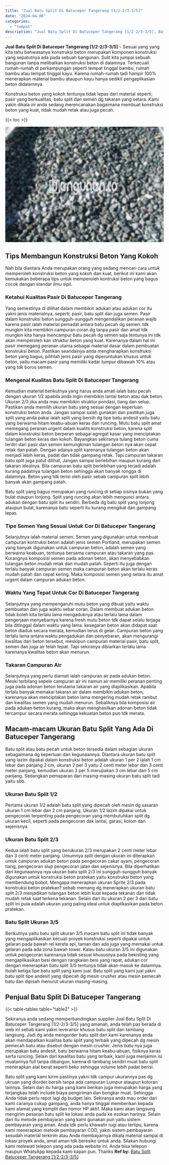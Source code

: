 ```yaml
---
title: "Jual Batu Split Di Batuceper Tangerang [1/2-2/3-3/5]"
date: "2024-04-06"
categories: 
  - "tempat"
description: "Jual Batu Split Di Batuceper Tangerang [1/2-2/3-3/5]. Batu split yang kami kirim pastinya yakni tdk campur ukurannya pas dg ukruan yang diorder bersih tanpa..."
---
```


**Jual Batu Split Di Batuceper Tangerang \[1/2-2/3-3/5\]** – Sesuai yang yang kita tahu bahwasanya konstruksi beton merupakan komponen konstruksi yang sepatutnya ada pada sebuah bangunan. Sulit kita jumpai sebuah bangunan tanpa melibatkan konstruksi beton di dalamnya. Terkecuali rumah-rumah di perkampungan seperti tempat tinggal bambu, rumah bambu atau tempat tinggal kayu. Karena rumah-rumah tadi hampir 100% menerapkan material bambu ataupun kayu hanya sedikit pengaplikasian beton didalamnya.

Konstruksi beton yang kokoh tentunya tidak lepas dari material seperti; pasir yang berkualitas, batu split dan semen dg takaran yang setara. Kami yakin dikala ini anda sedang merencanakan bagaimana membuat konstruksi beton yang kuat, tidak mudah retak atau juga pecah.

{{< toc >}}

![Jual Batu Split Di Batuceper Tangerang [1/2-2/3-3/5]](/images/jual-batu-split-12.png)

## Tips Membangun Konstruksi Beton Yang Kokoh

Nah bila diantara Anda merupakan orang yang sedang mencari cara untuk memperoleh konstruksi beton yang kokoh dan kuat, berikut ini kami akan kemukakan beberapa tips untuk memperoleh kontruksi beton yang bagus cocok dengan standar ilmu sipil.

### Ketahui Kualitas Pasir Di Batuceper Tangerang

Yang semestinya di dilihat dalam membikin adukan atau adukan cor itu yakni jenis materialnya, seperti; pasir, batu split dan juga semen. Pasir dalam konstruksi beton sungguh-sungguh mengendalikan peranan wajib karena pasir ialah material pemadat antara batu pecah dg semen. tdk mungkin kita membikin campuran coran dg tanpa pasir dan amat tdk mungkin kita hanya mencampur batu pecah dg semen saja tentunya ini tdk akan memperoleh kan struktur beton yang kuat. Karenanya dalam hal ini pasir memegang peranan utama sebagai material dasar dalam pembuatan konstruksi beton. Pastikan seandainya anda mengharapkan konstruksi beton yang bagus, pilihlah jenis pasir yang diperuntukan khusus untuk beton, yaitu macam pasir yang memiliki kadar lumpur dibawah 10% atau yang tdk boros semen.

### Mengenal Kualitas Batu Split Di Batuceper Tangerang

Kemudian material berikutnya yang harus anda amati ialah batu pecah dengan ukuran 1/2 apabila anda ingin membikin lantai beton atau dak beton. Ukuran 2/3 jika anda mau membikin struktur pondasi, tiang dan selup. Pastikan anda memilih ukuran batu yang sesuai dengan keperluan konstruksi beton anda. Jangan sampai salah gunakan dan pastikan juga split yang anda pakai ialah split yang bersih dg tipe batu andesit yaitu batu yang berwarna hitam keabu-abuan keras dan runcing. Mutu batu split amat memegang peranan urgent dalam kualits konstruksi beton, karena split dalam konstruksi beton berperan sebagai agregat kasar yang menciptakan tulangan beton keras dan kokoh. Bayangkan sekiranya tulang beton cuma terdiri dari pasir dan semen kemungkinan tulangan beton nya akan cepat retak dan patah. Dengan adanya split karenanya tulangan beton akan menjadi lebih keras, padat dan tidak gampang retak. Tapi campuran takaran batu split juga patut dilihat, Jangan sampai berlebihan maupun kurang dari takaran idealnya. Bila campuran batu split berlebihan yang terjadi adalah kurang padatnya tulangan beton sehingga akan banyak rongga di dalamnya. Beton yang tdk terisi oleh pasir sebab campuran split lebih banyak akan gampang patah.

Batu split yang bagus merupakan yang runcing di setiap sisinya bukan yang bulat maupun lonjong. Split yang runcing akan lebih mengunci antara adukan dengan batu split itu sendiri. Berbeda dg batu split yang lonjong ataupun bulat, karenanya batu seperti itu kurang mengikat dan gampang lepas.

### Tipe Semen Yang Sesuai Untuk Cor Di Batuceper Tangerang

Selanjutnya ialah material semen. Semen yang digunakan untuk membuat campuran kontruksi beton adalah jenis semen Portland, merupakan semen yang banyak digunakan untuk campuran beton, adalah semen yang berwarna keabuan, tentunya bersama campuran atau takaran yang pas. Kurangnya komposisi semen pada adonan beton, akan menyebabkan tulangan beton mudah retak dan mudah patah. Seperti itu juga dengan terlalu banyak campuran semen maka campuran beton akan terlalu keras mudah patah dan cepat kering. Maka komposisi semen yang setara itu amat urgent dalam campuran adukan beton.

### Waktu Yang Tepat Untuk Cor Di Batuceper Tangerang

Selanjutnya yang mempengaruhi mutu beton yang dibuat yaitu waktu pembuatan dan juga waktu sebar coran. Dalam membuat adukan beton tidak boleh kita terlalu lama mengaduknya atau terlalu lama dalam pengerjaan menyebarnya karena fresh mutu beton tdk dapat selalu terjaga bila ditinggal dalam waktu yang lama. kesegaran beton akan didapat saat beton diaduk secara merata, kemudian terus di gelar. Campuran beton yang terlalu lama antara waktu pengadukan dan penyebaran, akan mengurangi kwalitas dari beton tersebut, meskipun campuran material pasir, batu split, semen dan juga air telah tepat. Tapi sekiranya dibiarkan terlalu lama karenanya kwalitas beton akan menurun.

### Takaran Campuran Air

Selanjutnya yang perlu diamati ialah campuran air pada adukan beton. Meski terbilang sepele campuran air ini namun air memiliki peranan penting juga pada adonan beton terutama takaran air yang diaplikasikan. Apabila terlalu banyak memakai takaran air dalam membikin adukan beton, karenanya akan menciptakan beton lama mengering mudah retak rambut dan kwalitas semen yang mudah menurun. Sebaliknya bila komposisi air pada adukan beton kurang, maka akan menghasilkan adonan beton tidak tercampur secara merata sehingga kekuatan beton pun tdk merata.

## Macam-macam Ukuran Batu Split Yang Ada Di Batuceper Tangerang

Batu split atau batu pecah untuk beton tersedia dalam sebagian ukuran sebagaimana dg keperluan dan kegunaannya. Diantara ukuran batu split yang lazim dipakai dalam konstruksi beton adalah ukuran 1 per 2 ialah 1 cm lebar dan panjang 2 cm, ukuran 2 per 3 yaitu 2 centi meter lebar dan 3 centi meter panjang, kemudian ukuran 3 per 5 merupakan 3 cm lebar dan 5 cm panjang. Sedangkan pemaparan dari masing-masing ukuran batu split tadi yaitu sbb.

### Ukuran Batu Split 1/2

Pertama ukuran 1/2 adalah batu split yang dipecah oleh mesin dg sasaran ukuran 1 cm lebar dan 2 cm panjang. Ukuran 1/2 lazim dipakai untuk pengecoran terpenting pada pengecoran yang membutuhkan split dg ukuran kecil, seperti pada pengecoran dak lantai, garasi, kolom dan sejenisnya.

### Ukuran Batu Split 2/3

Kedua ialah batu split yang berukuran 2/3 merupakan 2 centi meter lebar dan 3 centi meter panjang. Umumnya split dengan ukuran ini diterapkan untuk campuran adukan beton pada pengecoran cakar ayam, pengecoran tiang, pengecoran slup pengecoran jalan dan sejenisnya. Bila diperhatikan dari kegunaannya nya ukuran batu split 2/3 ini sungguh-sungguh banyak digunakan untuk konstruksi beton pratekan yaitu konstruksi beton yang membendung bobot. Mengapa menerapkan ukuran Sprite 2/3 pada konstruksi beton pratekan? sebab memang dg menerapkan ukuran batu split 2/3 menjadikan tulangan beton lebih kuat kepada tekanan dan tidak mudah retak saat terkena tekanan. Selain dari itu ukuran 2 per 3 dari batu split ini pula adalah ukuran yang paling ideal untuk diaplikasikan pada beton pratekan.

### Batu Split Ukuran 3/5

Berikutnya yaitu batu split ukuran 3/5 macam batu split ini tidak banyak yang mengaplikasikan kecuali proyek konstruksi seperti dipakai untuk gelaran pada bawah rel kereta api, taman dan ada juga yang memakai untuk gelaran pada ada zona bawah tower. Kalau batu ukuran 3/5 ini digunakan untuk pengecoran karenanya tidak sesuai khususnya pada bekisting yang mengaplikasikan besi dengan rangkaian besi yang rapat, adukan cor dengan menerapkan batu split 3/5 tentunya tidak akan masuk ke dalamnya. Itulah ketiga tipe batu split yang kami jual. Batu split yang kami jual yakni batu split tipe andesit yang dipecah dg mesin crusher atau mesin pemecah batu dan dipisah menurut ukuran masing-masing.

## Penjual Batu Split Di Batuceper Tangerang

{{< table-tables table="table2" >}}

Sekiranya anda sedang memperbandingkan supplier Jual Batu Split Di Batuceper Tangerang \[1/2-2/3-3/5\] yang amanah, anda telah pas berada di web ini sebab kami yakni leveransir khusus batu split dari tambang langsung. Jadi dg anda mengorder batu split dari kami karenanya anda akan mendapatkan kualitas batu split yang terbaik yang dipecah dg mesin pemecah batu atau disebut dengan mesin crusher. Jenis batu nya juga merupakan batu andesit, batu berwarna hitam keabu-abuan, fisiknya keras serta runcing. Selain dari kwalitas batu yang terbaik, kami juga menjamin isi muatannya full tanpa dibangun, karena di tambang sendiri muat batu split menerapkan alat berat seperti beko sehingga volume lebih padat berisi.

Batu split yang kami kirim pastinya yakni tdk campur ukurannya pas dg ukruan yang diorder bersih tanpa ada campuran Lumpur ataupun kotoran lainnya. Selain dari itu harga yang kami berikan juga merupakan harga yang terjangkau telah include biaya pengiriman dan bongkar muat. Sehingga Anda tidak perlu repot lagi dg budget lain. Sekiranya anda mau order dari kami caranya cukup gampang, anda hanya tinggal memberikan kepada kami alamat yang komplit dan nomor HP aktif. Maka kami akan langsung mengirim pesanan batu split ke lokasi anda pada ke esokan harinya. Selain dari itu metode pembayaran yang kami gunakan pun yaitu sistem pembayaran yang aman. Anda tdk perlu khawatir rugi atau tertipu, karena kami menerapkan metode pembayaran COD, yakni sistem pembayaran sesudah material terkirim atau Anda membayarnya dikala material sampai di lokasi proyek anda, amat aman tdk beresiko untuk anda. Silakan hubungi kami melewati telepon yang ada pada website ini. Anda bisa telepon maupun WhatsApp kepada kami kapan pun. Thanks
**Ref by:** [Batu Split Batuceper Tangerang [1/2-2/3-3/5]](https://id.wikipedia.org/wiki/Batu)
